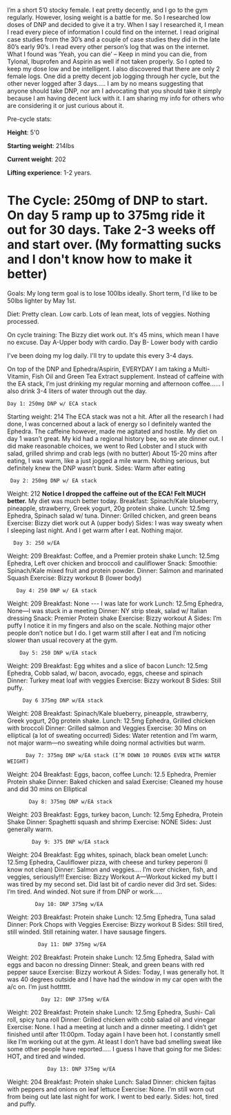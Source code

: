 I’m a short 5’0 stocky female. I eat pretty decently, and I go to the gym regularly. However, losing weight is a battle for me. So I researched low doses of DNP and decided to give it a try. When I say I researched it, I mean I read every piece of information I could find on the internet. I read original case studies from the 30’s and a couple of case studies they did in the late 80’s early 90’s. I read every other person’s log that was on the internet. What I found was ‘Yeah, you can die’ – Keep in mind you can die, from Tylonal, Ibuprofen and Aspirin as well if not taken properly.  So I opted to keep my dose low and be intelligent. 
I also discovered that there are only 2 female logs. One did a pretty decent job logging through her cycle, but the other never logged after 3 days…..  I am by no means suggesting that anyone should take DNP, nor am I advocating that you should take it simply because I am having decent luck with it. I am sharing my info for others who are considering it or just curious about it.

Pre-cycle stats:

**Height**: 5'0 

**Starting weight**: 214lbs

**Current weight**: 202

**Lifting experience**: 1-2 years. 

# The Cycle: 250mg of DNP to start. On day 5 ramp up to 375mg ride it out for 30 days. Take 2-3 weeks off and start over. (My formatting sucks and I don't know how to make it better)

Goals: My long term goal is to lose 100lbs ideally. Short term, I'd like to be 50lbs lighter by May 1st.

Diet: Pretty clean. Low carb.  Lots of lean meat, lots of veggies. Nothing processed. 

On cycle training: The Bizzy diet work out. It's 45 mins, which mean I have no excuse. Day A-Upper body with cardio. Day B- Lower body with cardio

I've been doing my log daily. I'll try to update this every 3-4 days.

On top of the DNP and Ephedra/Aspirin, EVERYDAY I am taking a Multi-Vitamin, Fish Oil and Green Tea Extract supplement. Instead of caffeine with the EA stack, I’m just drinking my regular morning and afternoon coffee…… I also drink 3-4 liters of water through out the day. 
	

    Day 1: 250mg DNP w/ ECA stack
Starting weight: 214
The ECA stack was not a hit. After all the research I had done, I was concerned about a lack of energy so I definitely wanted the Ephedra. The caffeine however, made me agitated and hostile. 
My diet on day 1 wasn’t great. My kid had a regional history bee, so we ate dinner out. I did make reasonable choices, we went to Red Lobster and I stuck with salad, grilled shrimp and crab legs (with no butter) About 15-20 mins after eating, I was warm, like a just jogged a mile warm. Nothing serious, but definitely knew the DNP wasn’t bunk.
Sides: Warm after eating

     Day 2: 250mg DNP w/ EA stack
Weight: 212
**Notice I dropped the caffeine out of the ECA! Felt MUCH better.**  My diet was much better today.
Breakfast: Spinach/Kale blueberry, pineapple, strawberry, Greek yogurt, 20g protein shake.
Lunch: 12.5mg Ephedra, Spinach salad w/ tuna.
Dinner:  Grilled chicken, and green beans
Exercise: Bizzy diet work out A (upper body)
Sides: I was way sweaty when I sleeping last night. And I get warm after I eat. Nothing major. 

      Day 3: 250 w/EA
Weight: 209
Breakfast: Coffee, and a Premier protein shake
Lunch: 12.5mg Ephedra,  Left over chicken and broccoli and cauliflower
Snack: Smoothie: Spinach/Kale mixed fruit and protein powder.
Dinner: Salmon and marinated Squash 
Exercise: Bizzy workout B (lower body)

       Day 4: 250 DNP w/ EA stack
Weight: 209
Breakfast: None --- I was late for work
Lunch: 12.5mg Ephedra, None—I was stuck in a meeting
Dinner: NY strip steak, salad w/ Italian dressing
Snack: Premier Protein shake 
Exercise: Bizzy workout A
Sides: I’m puffy I notice it in my fingers and also on the scale. Nothing major other people don’t notice but I do.  I get warm still after I eat and I’m noticing slower than usual recovery at the gym.

        Day 5: 250 DNP w/EA stack
Weight: 209
Breakfast: Egg whites and a slice of bacon
Lunch: 12.5mg Ephedra, Cobb salad, w/ bacon, avocado, eggs, cheese and spinach
Dinner: Turkey meat loaf with veggies
Exercise: Bizzy workout B
Sides: Still puffy. 

         Day 6 375mg DNP w/EA stack
Weight: 208
Breakfast: Spinach/Kale blueberry, pineapple, strawberry, Greek yogurt, 20g protein shake.
Lunch: 12.5mg Ephedra, Grilled chicken with broccoli
Dinner: Grilled salmon and Veggies
Exercise: 30 Mins on elliptical (a lot of sweating occurred)
Sides: Water retention and I’m warm, not major warm—no sweating while doing normal activities but warm.

          Day 7: 375mg DNP w/EA stack (I’M DOWN 10 POUNDS EVEN WITH WATER WEIGHT)
Weight: 204
Breakfast: Eggs, bacon, coffee
Lunch: 12.5 Ephedra, Premier Protein shake
Dinner: Baked chicken and salad
Exercise: Cleaned my house and did 30 mins on Elliptical
	

           Day 8: 375mg DNP w/EA stack
Weight: 203
Breakfast: Eggs, turkey bacon,
Lunch: 12.5mg Ephedra, Protein Shake
Dinner:  Spaghetti squash and shrimp
Exercise: NONE
Sides: Just generally warm. 	

            Day 9: 375 DNP w/EA stack
Weight: 204
Breakfast: Egg whites, spinach, black bean omelet
Lunch: 12.5mg Ephedra, Cauliflower pizza, with cheese and turkey peperoni (I know not clean)
Dinner: Salmon and veggies…. I’m over chicken, fish, and veggies, seriously!!!
Exercise: Bizzy Workout A—Workout kicked my butt I was tired by my second set. Did last bit of cardio never did 3rd set. 
Sides: I’m tired. And winded. Not sure if from DNP or work…..

             Day 10: DNP 375mg w/EA
Weight: 203
Breakfast: Protein shake
Lunch: 12.5mg Ephedra, Tuna salad
Dinner: Pork Chops with Veggies
Exercise: Bizzy workout B
Sides: Still tired, still winded. Still retaining water. I have sausage fingers.

              Day 11: DNP 375mg w/EA
Weight: 202
Breakfast:  Protein shake 
Lunch: 12.5mg Ephedra, Salad with eggs and bacon no dressing
Dinner: Steak, and green beans with red pepper sauce
Exercise: Bizzy workout A
Sides: Today, I was generally hot. It was 40 degrees outside and I have had the window in my car open with the a/c on. I’m just hotttttt. 

               Day 12: DNP 375mg w/EA
Weight: 202
Breakfast: Protein shake
Lunch: 12.5mg Ephedra, Sushi- Cali roll, spicy tuna roll
Dinner: Grilled chicken with cobb salad oil and vinegar
Exercise: None. I had a meeting at lunch and a dinner meeting. I didn’t get finished until after 11:00pm. Today again I have been hot. I constantly smell like I’m working out at the gym.  At least I don’t have bad smelling sweat like some other people have reported….. I guess I have that going for me
Sides: HOT, and tired and winded. 

                 Day 13: DNP 375mg w/EA
Weight: 204
Breakfast: Protein shake
Lunch: Salad
Dinner: chicken fajitas with peppers and onions on leaf lettuce 
Exercise: None. I’m still worn out from being out late last night for work. I went to bed early. 
Sides: hot, tired and puffy.